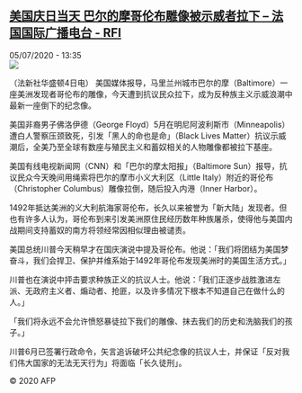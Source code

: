 <!--1593953720000-->
[美国庆日当天 巴尔的摩哥伦布雕像被示威者拉下 – 法国国际广播电台 - RFI](http://www.rfi.fr//cn/contenu/20200705-%E7%BE%8E%E5%9B%BD%E5%BA%86%E6%97%A5%E5%BD%93%E5%A4%A9-%E5%B7%B4%E5%B0%94%E7%9A%84%E6%91%A9%E5%93%A5%E4%BC%A6%E5%B8%83%E9%9B%95%E5%83%8F%E8%A2%AB%E7%A4%BA%E5%A8%81%E8%80%85%E6%8B%89%E4%B8%8B)
------

<div>05/07/2020 - 13:35</div><img src="https://s.rfi.fr/media/display/6155411c-beb9-11ea-9826-005056a964fe/w:310/p:16x9/int0008b.200705193502.jpg"><div class="t-content__body u-clearfix"><div class="m-interstitial"></div><p>（法新社华盛顿4日电）    美国媒体报导，马里兰州城市巴尔的摩（Baltimore）一座美洲发现者哥伦布的雕像，今天遭到抗议民众拉下，成为反种族主义示威浪潮中最新一座倒下的纪念像。</p><p>    美国非裔男子佛洛伊德（George Floyd）5月在明尼阿波利斯市（Minneapolis）遭白人警察压颈致死，引发「黑人的命也是命」（Black Lives Matter）抗议示威潮后，全美乃至全球有数座与殖民主义和蓄奴相关的人物雕像都被拉下基座。</p><p>    美国有线电视新闻网（CNN）和「巴尔的摩太阳报」（Baltimore Sun）报导，抗议民众今天晚间用绳索将巴尔的摩市小义大利区（Little Italy）附近的哥伦布（Christopher Columbus）雕像拉倒，随后投入内港（Inner Harbor）。</p><p>    1492年抵达美洲的义大利航海家哥伦布，长久以来被誉为「新大陆」发现者。但也有许多人认为，哥伦布到来引发美洲原住民经历数年种族屠杀，使得他与美国内战期间支持蓄奴的南方将领经常因相似理由被谴责。</p><p>    美国总统川普今天稍早才在国庆演说中提及哥伦布。他说：「我们将团结为美国梦奋斗，我们会捍卫、保护并维系始于1492年哥伦布发现美洲时的美国生活方式。」</p><p>    川普也在演说中抨击要求种族正义的抗议人士。他说：「我们正逐步战胜激进左派、无政府主义者、煽动者、抢匪，以及许多情况下根本不知道自己在做什么的人。」</p><p>    「我们将永远不会允许愤怒暴徒拉下我们的雕像、抹去我们的历史和洗脑我们的孩子。」</p><p>    川普6月已签署行政命令，矢言追诉破坏公共纪念像的抗议人士，并保证「反对我们伟大国家的无法无天行为」将面临「长久徒刑」。</p><p class="t-copyright">© 2020 AFP</p>        </div>

